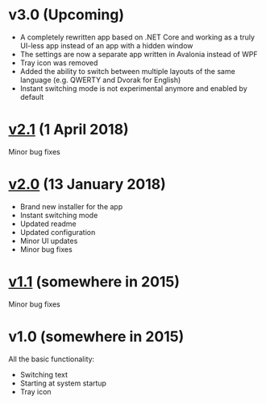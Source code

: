 # v3.0 (Upcoming)

  - A completely rewritten app based on .NET Core and working as a truly UI-less app
instead of an app with a hidden window
  - The settings are now a separate app written in Avalonia instead of WPF
  - Tray icon was removed
  - Added the ability to switch between multiple layouts of the same language (e.g. QWERTY and Dvorak for English)
  - Instant switching mode is not experimental anymore and enabled by default

# [v2.1](https://github.com/TolikPylypchuk/KeyboardSwitch/releases/tag/v2.1) (1 April 2018)

Minor bug fixes

# [v2.0](https://github.com/TolikPylypchuk/KeyboardSwitch/releases/tag/v2.0) (13 January 2018)

 - Brand new installer for the app
 - Instant switching mode
 - Updated readme
 - Updated configuration
 - Minor UI updates
 - Minor bug fixes

# [v1.1](https://github.com/TolikPylypchuk/KeyboardSwitch/releases/tag/v1.1) (somewhere in 2015)

Minor bug fixes

# v1.0 (somewhere in 2015)

All the basic functionality:
 - Switching text
 - Starting at system startup
 - Tray icon

